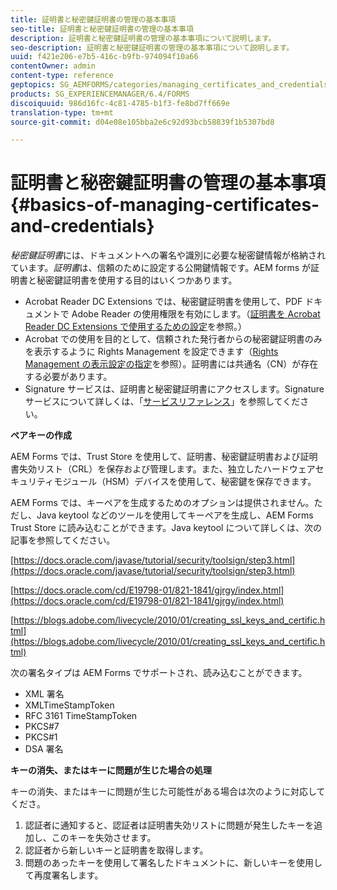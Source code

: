 ```yaml
---
title: 証明書と秘密鍵証明書の管理の基本事項
seo-title: 証明書と秘密鍵証明書の管理の基本事項
description: 証明書と秘密鍵証明書の管理の基本事項について説明します。
seo-description: 証明書と秘密鍵証明書の管理の基本事項について説明します。
uuid: f421e206-e7b5-416c-b9fb-974094f10a66
contentOwner: admin
content-type: reference
geptopics: SG_AEMFORMS/categories/managing_certificates_and_credentials
products: SG_EXPERIENCEMANAGER/6.4/FORMS
discoiquuid: 986d16fc-4c81-4785-b1f3-fe8bd7ff669e
translation-type: tm+mt
source-git-commit: d04e08e105bba2e6c92d93bcb58839f1b5307bd8

---
```



# 証明書と秘密鍵証明書の管理の基本事項 {#basics-of-managing-certificates-and-credentials}

*秘密鍵証明書*&#x200B;には、ドキュメントへの署名や識別に必要な秘密鍵情報が格納されています。*証明書*&#x200B;は、信頼のために設定する公開鍵情報です。AEM forms が証明書と秘密鍵証明書を使用する目的はいくつかあります。

* Acrobat Reader DC Extensions では、秘密鍵証明書を使用して、PDF ドキュメントで Adobe Reader の使用権限を有効にします。（[証明書を Acrobat Reader DC Extensions で使用するための設定](/help/forms/using/admin-help/configuring-credentials-acrobat-reader-dc.md#configuring-credentials-for-use-with-acrobat-reader-dc-extensions)を参照。）
* Acrobat での使用を目的として、信頼された発行者からの秘密鍵証明書のみを表示するように Rights Management を設定できます（[Rights Management の表示設定の指定](/help/forms/using/admin-help/configuring-client-server-options.md#configure-document-security-display-settings)を参照）。証明書には共通名（CN）が存在する必要があります。
* Signature サービスは、証明書と秘密鍵証明書にアクセスします。Signature サービスについて詳しくは、「[サービスリファレンス](https://www.adobe.com/go/learn_aemforms_services_63)」を参照してください。

**ペアキーの作成**

AEM Forms では、Trust Store を使用して、証明書、秘密鍵証明書および証明書失効リスト（CRL）を保存および管理します。また、独立したハードウェアセキュリティモジュール（HSM）デバイスを使用して、秘密鍵を保存できます。

AEM Forms では、キーペアを生成するためのオプションは提供されません。ただし、Java keytool などのツールを使用してキーペアを生成し、AEM Forms Trust Store に読み込むことができます。Java keytool について詳しくは、次の記事を参照してください。

[https://docs.oracle.com/javase/tutorial/security/toolsign/step3.html](https://docs.oracle.com/javase/tutorial/security/toolsign/step3.html)

[https://docs.oracle.com/cd/E19798-01/821-1841/gjrgy/index.html](https://docs.oracle.com/cd/E19798-01/821-1841/gjrgy/index.html)

[https://blogs.adobe.com/livecycle/2010/01/creating_ssl_keys_and_certific.html](https://blogs.adobe.com/livecycle/2010/01/creating_ssl_keys_and_certific.html)

次の署名タイプは AEM Forms でサポートされ、読み込むことができます。

* XML 署名
* XMLTimeStampToken
* RFC 3161 TimeStampToken
* PKCS#7
* PKCS#1
* DSA 署名

**キーの消失、またはキーに問題が生じた場合の処理**

キーの消失、またはキーに問題が生じた可能性がある場合は次のように対応してくださ。

1. 認証者に通知すると、認証者は証明書失効リストに問題が発生したキーを追加し、このキーを失効させます。
1. 認証者から新しいキーと証明書を取得します。
1. 問題のあったキーを使用して署名したドキュメントに、新しいキーを使用して再度署名します。

